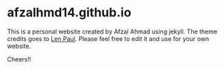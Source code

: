 # afzalhmd14.github.io

This is a personal website created by Afzal Ahmad using jekyll. The theme credits goes to [Len Paul](https://github.com/LeNPaul/Lagrange). Please feel free to edit it and use for your own website.

Cheers!!
